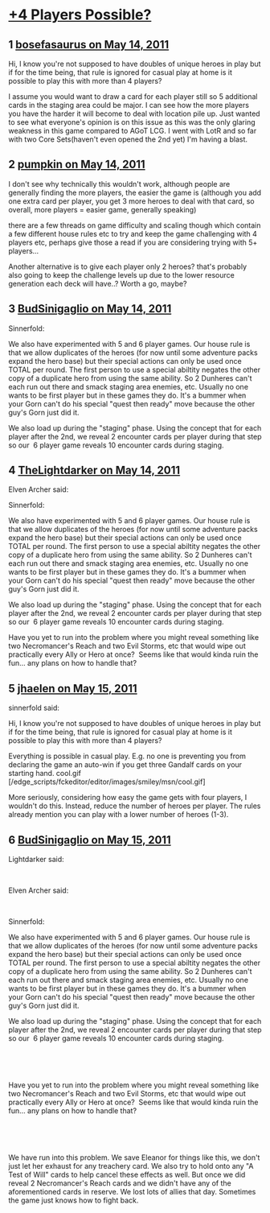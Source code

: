 # [+4 Players Possible?](https://community.fantasyflightgames.com/topic/46770-4-players-possible/)

## 1 [bosefasaurus on May 14, 2011](https://community.fantasyflightgames.com/topic/46770-4-players-possible/?do=findComment&comment=468380)

Hi, I know you're not supposed to have doubles of unique heroes in play but if for the time being, that rule is ignored for casual play at home is it possible to play this with more than 4 players?

I assume you would want to draw a card for each player still so 5 additional cards in the staging area could be major. I can see how the more players you have the harder it will become to deal with location pile up. Just wanted to see what everyone's opinion is on this issue as this was the only glaring weakness in this game compared to AGoT LCG. I went with LotR and so far with two Core Sets(haven't even opened the 2nd yet) I'm having a blast.

## 2 [pumpkin on May 14, 2011](https://community.fantasyflightgames.com/topic/46770-4-players-possible/?do=findComment&comment=468384)

I don't see why technically this wouldn't work, although people are generally finding the more players, the easier the game is (although you add one extra card per player, you get 3 more heroes to deal with that card, so overall, more players = easier game, generally speaking)

there are a few threads on game difficulty and scaling though which contain a few different house rules etc to try and keep the game challenging with 4 players etc, perhaps give those a read if you are considering trying with 5+ players...

Another alternative is to give each player only 2 heroes? that's probably also going to keep the challenge levels up due to the lower resource generation each deck will have..? Worth a go, maybe?

## 3 [BudSinigaglio on May 14, 2011](https://community.fantasyflightgames.com/topic/46770-4-players-possible/?do=findComment&comment=468410)

Sinnerfold:

We also have experimented with 5 and 6 player games. Our house rule is that we allow duplicates of the heroes (for now until some adventure packs expand the hero base) but their special actions can only be used once TOTAL per round. The first person to use a special abiltity negates the other copy of a duplicate hero from using the same ability. So 2 Dunheres can't each run out there and smack staging area enemies, etc. Usually no one wants to be first player but in these games they do. It's a bummer when your Gorn can't do his special "quest then ready" move because the other guy's Gorn just did it.

We also load up during the "staging" phase. Using the concept that for each player after the 2nd, we reveal 2 encounter cards per player during that step so our  6 player game reveals 10 encounter cards during staging.

## 4 [TheLightdarker on May 14, 2011](https://community.fantasyflightgames.com/topic/46770-4-players-possible/?do=findComment&comment=468446)

Elven Archer said:

Sinnerfold:

We also have experimented with 5 and 6 player games. Our house rule is that we allow duplicates of the heroes (for now until some adventure packs expand the hero base) but their special actions can only be used once TOTAL per round. The first person to use a special abiltity negates the other copy of a duplicate hero from using the same ability. So 2 Dunheres can't each run out there and smack staging area enemies, etc. Usually no one wants to be first player but in these games they do. It's a bummer when your Gorn can't do his special "quest then ready" move because the other guy's Gorn just did it.

We also load up during the "staging" phase. Using the concept that for each player after the 2nd, we reveal 2 encounter cards per player during that step so our  6 player game reveals 10 encounter cards during staging.



Have you yet to run into the problem where you might reveal something like two Necromancer's Reach and two Evil Storms, etc that would wipe out practically every Ally or Hero at once?  Seems like that would kinda ruin the fun... any plans on how to handle that?

## 5 [jhaelen on May 15, 2011](https://community.fantasyflightgames.com/topic/46770-4-players-possible/?do=findComment&comment=468664)

sinnerfold said:

Hi, I know you're not supposed to have doubles of unique heroes in play but if for the time being, that rule is ignored for casual play at home is it possible to play this with more than 4 players?

Everything is possible in casual play. E.g. no one is preventing you from declaring the game an auto-win if you get three Gandalf cards on your starting hand. cool.gif [/edge_scripts/fckeditor/editor/images/smiley/msn/cool.gif]

More seriously, considering how easy the game gets with four players, I wouldn't do this. Instead, reduce the number of heroes per player. The rules already mention you can play with a lower number of heroes (1-3).

## 6 [BudSinigaglio on May 15, 2011](https://community.fantasyflightgames.com/topic/46770-4-players-possible/?do=findComment&comment=468728)

Lightdarker said:

 

Elven Archer said:

 

Sinnerfold:

We also have experimented with 5 and 6 player games. Our house rule is that we allow duplicates of the heroes (for now until some adventure packs expand the hero base) but their special actions can only be used once TOTAL per round. The first person to use a special abiltity negates the other copy of a duplicate hero from using the same ability. So 2 Dunheres can't each run out there and smack staging area enemies, etc. Usually no one wants to be first player but in these games they do. It's a bummer when your Gorn can't do his special "quest then ready" move because the other guy's Gorn just did it.

We also load up during the "staging" phase. Using the concept that for each player after the 2nd, we reveal 2 encounter cards per player during that step so our  6 player game reveals 10 encounter cards during staging.

 

 

Have you yet to run into the problem where you might reveal something like two Necromancer's Reach and two Evil Storms, etc that would wipe out practically every Ally or Hero at once?  Seems like that would kinda ruin the fun... any plans on how to handle that?

 

 

We have run into this problem. We save Eleanor for things like this, we don't just let her exhaust for any treachery card. We also try to hold onto any "A Test of Will" cards to help cancel these effects as well. But once we did reveal 2 Necromancer's Reach cards and we didn't have any of the aforementioned cards in reserve. We lost lots of allies that day. Sometimes the game just knows how to fight back.

